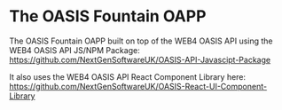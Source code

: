 # The OASIS Fountain OAPP

The OASIS Fountain OAPP built on top of the WEB4 OASIS API using the WEB4 OASIS API JS/NPM Package: \
https://github.com/NextGenSoftwareUK/OASIS-API-Javascipt-Package

It also uses the WEB4 OASIS API React Component Library here: \
https://github.com/NextGenSoftwareUK/OASIS-React-UI-Component-Library
